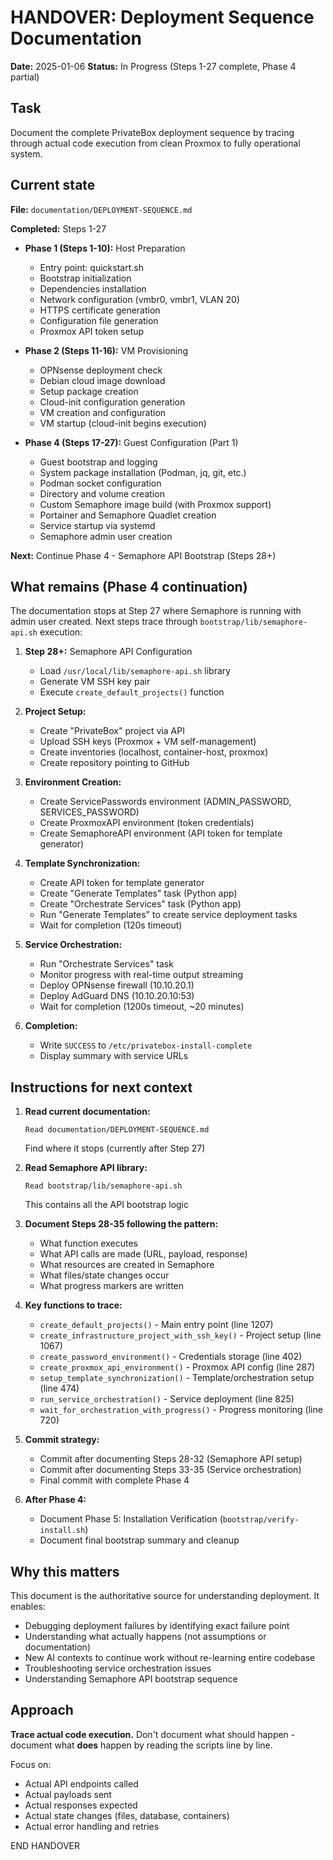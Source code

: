 # HANDOVER: Deployment Sequence Documentation

**Date:** 2025-01-06
**Status:** In Progress (Steps 1-27 complete, Phase 4 partial)

## Task

Document the complete PrivateBox deployment sequence by tracing through actual code execution from clean Proxmox to fully operational system.

## Current state

**File:** `documentation/DEPLOYMENT-SEQUENCE.md`

**Completed:** Steps 1-27
- **Phase 1 (Steps 1-10):** Host Preparation
  - Entry point: quickstart.sh
  - Bootstrap initialization
  - Dependencies installation
  - Network configuration (vmbr0, vmbr1, VLAN 20)
  - HTTPS certificate generation
  - Configuration file generation
  - Proxmox API token setup

- **Phase 2 (Steps 11-16):** VM Provisioning
  - OPNsense deployment check
  - Debian cloud image download
  - Setup package creation
  - Cloud-init configuration generation
  - VM creation and configuration
  - VM startup (cloud-init begins execution)

- **Phase 4 (Steps 17-27):** Guest Configuration (Part 1)
  - Guest bootstrap and logging
  - System package installation (Podman, jq, git, etc.)
  - Podman socket configuration
  - Directory and volume creation
  - Custom Semaphore image build (with Proxmox support)
  - Portainer and Semaphore Quadlet creation
  - Service startup via systemd
  - Semaphore admin user creation

**Next:** Continue Phase 4 - Semaphore API Bootstrap (Steps 28+)

## What remains (Phase 4 continuation)

The documentation stops at Step 27 where Semaphore is running with admin user created. Next steps trace through `bootstrap/lib/semaphore-api.sh` execution:

1. **Step 28+:** Semaphore API Configuration
   - Load `/usr/local/lib/semaphore-api.sh` library
   - Generate VM SSH key pair
   - Execute `create_default_projects()` function

2. **Project Setup:**
   - Create "PrivateBox" project via API
   - Upload SSH keys (Proxmox + VM self-management)
   - Create inventories (localhost, container-host, proxmox)
   - Create repository pointing to GitHub

3. **Environment Creation:**
   - Create ServicePasswords environment (ADMIN_PASSWORD, SERVICES_PASSWORD)
   - Create ProxmoxAPI environment (token credentials)
   - Create SemaphoreAPI environment (API token for template generator)

4. **Template Synchronization:**
   - Create API token for template generator
   - Create "Generate Templates" task (Python app)
   - Create "Orchestrate Services" task (Python app)
   - Run "Generate Templates" to create service deployment tasks
   - Wait for completion (120s timeout)

5. **Service Orchestration:**
   - Run "Orchestrate Services" task
   - Monitor progress with real-time output streaming
   - Deploy OPNsense firewall (10.10.20.1)
   - Deploy AdGuard DNS (10.10.20.10:53)
   - Wait for completion (1200s timeout, ~20 minutes)

6. **Completion:**
   - Write `SUCCESS` to `/etc/privatebox-install-complete`
   - Display summary with service URLs

## Instructions for next context

1. **Read current documentation:**
   ```
   Read documentation/DEPLOYMENT-SEQUENCE.md
   ```
   Find where it stops (currently after Step 27)

2. **Read Semaphore API library:**
   ```
   Read bootstrap/lib/semaphore-api.sh
   ```
   This contains all the API bootstrap logic

3. **Document Steps 28-35 following the pattern:**
   - What function executes
   - What API calls are made (URL, payload, response)
   - What resources are created in Semaphore
   - What files/state changes occur
   - What progress markers are written

4. **Key functions to trace:**
   - `create_default_projects()` - Main entry point (line 1207)
   - `create_infrastructure_project_with_ssh_key()` - Project setup (line 1067)
   - `create_password_environment()` - Credentials storage (line 402)
   - `create_proxmox_api_environment()` - Proxmox API config (line 287)
   - `setup_template_synchronization()` - Template/orchestration setup (line 474)
   - `run_service_orchestration()` - Service deployment (line 825)
   - `wait_for_orchestration_with_progress()` - Progress monitoring (line 720)

5. **Commit strategy:**
   - Commit after documenting Steps 28-32 (Semaphore API setup)
   - Commit after documenting Steps 33-35 (Service orchestration)
   - Final commit with complete Phase 4

6. **After Phase 4:**
   - Document Phase 5: Installation Verification (`bootstrap/verify-install.sh`)
   - Document final bootstrap summary and cleanup

## Why this matters

This document is the authoritative source for understanding deployment. It enables:
- Debugging deployment failures by identifying exact failure point
- Understanding what actually happens (not assumptions or documentation)
- New AI contexts to continue work without re-learning entire codebase
- Troubleshooting service orchestration issues
- Understanding Semaphore API bootstrap sequence

## Approach

**Trace actual code execution.** Don't document what should happen - document what **does** happen by reading the scripts line by line.

Focus on:
- Actual API endpoints called
- Actual payloads sent
- Actual responses expected
- Actual state changes (files, database, containers)
- Actual error handling and retries

END HANDOVER
